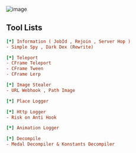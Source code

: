 ![image](https://github.com/user-attachments/assets/3155b4b6-3973-40e9-87fa-f4fb72baf0ca)

## Tool Lists
```ini
[*] Information ( JobId , Rejoin , Server Hop )
- Simple Spy , Dark Dex (Rewrite)

[*] Teleport
- CFrame Teleport
- CFrame Tween
- CFrame Lerp

[*] Image Stealer
- URL Webhook , Path Image

[*] Place Logger

[*] Http Logger
- Risk on Anti Hook

[*] Animation Logger

[*] Decompile
- Medal Decompiler & Konstants Decompiler
```
